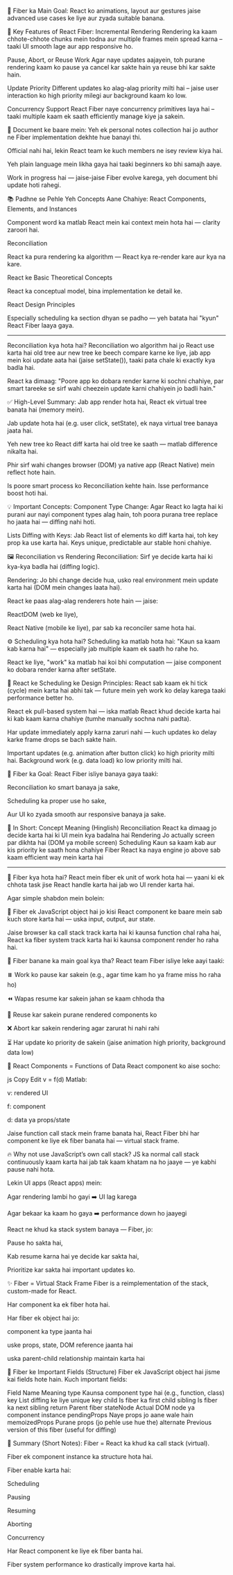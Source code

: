 📌 Fiber ka Main Goal:
React ko animations, layout aur gestures jaise advanced use cases ke liye aur zyada suitable banana.

🔑 Key Features of React Fiber:
Incremental Rendering
Rendering ka kaam chhote-chhote chunks mein todna aur multiple frames mein spread karna – taaki UI smooth lage aur app responsive ho.

Pause, Abort, or Reuse Work
Agar naye updates aajayein, toh purane rendering kaam ko pause ya cancel kar sakte hain ya reuse bhi kar sakte hain.

Update Priority
Different updates ko alag-alag priority milti hai – jaise user interaction ko high priority milegi aur background kaam ko low.

Concurrency Support
React Fiber naye concurrency primitives laya hai – taaki multiple kaam ek saath efficiently manage kiye ja sakein.

📝 Document ke baare mein:
Yeh ek personal notes collection hai jo author ne Fiber implementation dekhte hue banayi thi.

Official nahi hai, lekin React team ke kuch members ne isey review kiya hai.

Yeh plain language mein likha gaya hai taaki beginners ko bhi samajh aaye.

Work in progress hai — jaise-jaise Fiber evolve karega, yeh document bhi update hoti rahegi.

📚 Padhne se Pehle Yeh Concepts Aane Chahiye:
React Components, Elements, and Instances

Component word ka matlab React mein kai context mein hota hai — clarity zaroori hai.

Reconciliation

React ka pura rendering ka algorithm — React kya re-render kare aur kya na kare.

React ke Basic Theoretical Concepts

React ka conceptual model, bina implementation ke detail ke.

React Design Principles

Especially scheduling ka section dhyan se padho — yeh batata hai "kyun" React Fiber laaya gaya.

-------------------------------------------------------------------------------------------------------------------------------------------------

Reconciliation kya hota hai?
Reconciliation wo algorithm hai jo React use karta hai old tree aur new tree ke beech compare karne ke liye, jab app mein koi update aata hai (jaise setState()), taaki pata chale ki exactly kya badla hai.

React ka dimaag: "Poore app ko dobara render karne ki sochni chahiye, par smart tareeke se sirf wahi cheezein update karni chahiyein jo badli hain."

✅ High-Level Summary:
Jab app render hota hai, React ek virtual tree banata hai (memory mein).

Jab update hota hai (e.g. user click, setState), ek naya virtual tree banaya jaata hai.

Yeh new tree ko React diff karta hai old tree ke saath — matlab difference nikalta hai.

Phir sirf wahi changes browser (DOM) ya native app (React Native) mein reflect hote hain.

Is poore smart process ko Reconciliation kehte hain. Isse performance boost hoti hai.

💡 Important Concepts:
Component Type Change: Agar React ko lagta hai ki purani aur nayi component types alag hain, toh poora purana tree replace ho jaata hai — diffing nahi hoti.

Lists Diffing with Keys: Jab React list of elements ko diff karta hai, toh key prop ka use karta hai. Keys unique, predictable aur stable honi chahiye.

🖼️ Reconciliation vs Rendering
Reconciliation: Sirf ye decide karta hai ki kya-kya badla hai (diffing logic).

Rendering: Jo bhi change decide hua, usko real environment mein update karta hai (DOM mein changes laata hai).

React ke paas alag-alag renderers hote hain — jaise:

ReactDOM (web ke liye),

React Native (mobile ke liye),
par sab ka reconciler same hota hai.

⚙️ Scheduling kya hota hai?
Scheduling ka matlab hota hai:
"Kaun sa kaam kab karna hai" — especially jab multiple kaam ek saath ho rahe ho.

React ke liye, "work" ka matlab hai koi bhi computation — jaise component ko dobara render karna after setState.

🧠 React ke Scheduling ke Design Principles:
React sab kaam ek hi tick (cycle) mein karta hai abhi tak — future mein yeh work ko delay karega taaki performance better ho.

React ek pull-based system hai — iska matlab React khud decide karta hai ki kab kaam karna chahiye (tumhe manually sochna nahi padta).

Har update immediately apply karna zaruri nahi — kuch updates ko delay karke frame drops se bach sakte hain.

Important updates (e.g. animation after button click) ko high priority milti hai. Background work (e.g. data load) ko low priority milti hai.

🎯 Fiber ka Goal:
React Fiber isliye banaya gaya taaki:

Reconciliation ko smart banaya ja sake,

Scheduling ka proper use ho sake,

Aur UI ko zyada smooth aur responsive banaya ja sake.

📌 In Short:
Concept	Meaning (Hinglish)
Reconciliation	React ka dimaag jo decide karta hai ki UI mein kya badalna hai
Rendering	Jo actually screen par dikhta hai (DOM ya mobile screen)
Scheduling	Kaun sa kaam kab aur kis priority ke saath hona chahiye
Fiber	React ka naya engine jo above sab kaam efficient way mein karta hai

-------------------------------------------------------------------------------------------------------------------------------------------------

🧵 Fiber kya hota hai?
React mein fiber ek unit of work hota hai — yaani ki ek chhota task jise React handle karta hai jab wo UI render karta hai.

Agar simple shabdon mein bolein:

🧠 Fiber ek JavaScript object hai jo kisi React component ke baare mein sab kuch store karta hai — uska input, output, aur state.

Jaise browser ka call stack track karta hai ki kaunsa function chal raha hai, React ka fiber system track karta hai ki kaunsa component render ho raha hai.

🎯 Fiber banane ka main goal kya tha?
React team Fiber isliye leke aayi taaki:

⏸️ Work ko pause kar sakein (e.g., agar time kam ho ya frame miss ho raha ho)

⏪ Wapas resume kar sakein jahan se kaam chhoda tha

🔁 Reuse kar sakein purane rendered components ko

❌ Abort kar sakein rendering agar zarurat hi nahi rahi

⏳ Har update ko priority de sakein (jaise animation high priority, background data low)

🧠 React Components = Functions of Data
React component ko aise socho:

js
Copy
Edit
v = f(d)
Matlab:

v: rendered UI

f: component

d: data ya props/state

Jaise function call stack mein frame banata hai, React Fiber bhi har component ke liye ek fiber banata hai — virtual stack frame.

🔥 Why not use JavaScript’s own call stack?
JS ka normal call stack continuously kaam karta hai jab tak kaam khatam na ho jaaye — ye kabhi pause nahi hota.

Lekin UI apps (React apps) mein:

Agar rendering lambi ho gayi ➡️ UI lag karega

Agar bekaar ka kaam ho gaya ➡️ performance down ho jaayegi

React ne khud ka stack system banaya — Fiber, jo:

Pause ho sakta hai,

Kab resume karna hai ye decide kar sakta hai,

Prioritize kar sakta hai important updates ko.

✨ Fiber = Virtual Stack Frame
Fiber is a reimplementation of the stack, custom-made for React.

Har component ka ek fiber hota hai.

Har fiber ek object hai jo:

component ka type jaanta hai

uske props, state, DOM reference jaanta hai

uska parent-child relationship maintain karta hai

🧱 Fiber ke Important Fields (Structure)
Fiber ek JavaScript object hai jisme kai fields hote hain. Kuch important fields:

Field Name	Meaning
type	Kaunsa component type hai (e.g., function, class)
key	List diffing ke liye unique key
child	Is fiber ka first child
sibling	Is fiber ka next sibling
return	Parent fiber
stateNode	Actual DOM node ya component instance
pendingProps	Naye props jo aane wale hain
memoizedProps	Purane props (jo pehle use hue the)
alternate	Previous version of this fiber (useful for diffing)

🧩 Summary (Short Notes):
Fiber = React ka khud ka call stack (virtual).

Fiber ek component instance ka structure hota hai.

Fiber enable karta hai:

Scheduling

Pausing

Resuming

Aborting

Concurrency

Har React component ke liye ek fiber banta hai.

Fiber system performance ko drastically improve karta hai.

